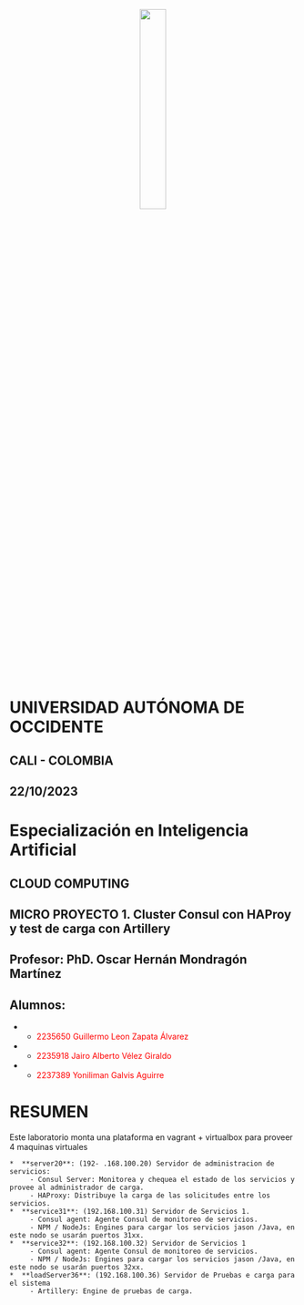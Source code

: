 <p align="center">
<img src="https://www.uao.edu.co/wp-content/uploads/2023/01/3-Home-principal-Mockup-Escritorio-UAO-copy-05.png" width=30%>

<page>
<h1>UNIVERSIDAD AUTÓNOMA DE OCCIDENTE</strong></h1>
<h2>CALI - COLOMBIA</strong></h2>
<h2>22/10/2023</strong></h2>
<h1><strong>Especialización en Inteligencia Artificial</strong></h1>
<h2><strong>CLOUD COMPUTING</strong></h2>
<h2><strong>MICRO PROYECTO 1. </strong> Cluster Consul con HAProy y test de carga con Artillery</h2>
<h2><strong>Profesor:</strong> PhD. Oscar Hernán Mondragón Martínez</h2>
<h2><strong>Alumnos:</strong></h2>

- *   <font color='red'> 2235650 Guillermo Leon Zapata Álvarez </font>
- *   <font color='red'> 2235918 Jairo Alberto Vélez Giraldo </font>
- *   <font color='red'> 2237389 Yoniliman Galvis Aguirre </font>
</page>
<page>
<h1>RESUMEN</h1>
Este laboratorio monta una plataforma en vagrant + virtualbox para proveer 4 maquinas virtuales

	*  **server20**: (192- .168.100.20) Servidor de administracion de servicios:
		 - Consul Server: Monitorea y chequea el estado de los servicios y provee al administrador de carga.
		 - HAProxy: Distribuye la carga de las solicitudes entre los servicios.		 
	*  **service31**: (192.168.100.31) Servidor de Servicios 1.
		 - Consul agent: Agente Consul de monitoreo de servicios.
		 - NPM / NodeJs: Engines para cargar los servicios jason /Java, en este nodo se usarán puertos 31xx.		 
	*  **service32**: (192.168.100.32) Servidor de Servicios 1
		 - Consul agent: Agente Consul de monitoreo de servicios.
		 - NPM / NodeJs: Engines para cargar los servicios jason /Java, en este nodo se usarán puertos 32xx.		 
	*  **loadServer36**: (192.168.100.36) Servidor de Pruebas e carga para el sistema
		 - Artillery: Engine de pruebas de carga.
		 
</page>

